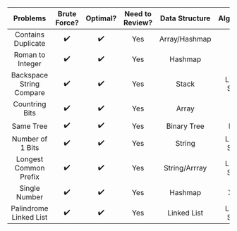 | Problems | Brute Force? |    Optimal? | Need to Review?  | Data Structure  | Algorithm   | Strategy     |
| :----:   |    :----:    |     :----:  |   :----:         |   :----:        | :----:      | :----:       |
| Contains Duplicate |  ✔️          |   ✔️         |    Yes  |  Array/Hashmap  | N/A         |  Use a set   |
| Roman to Integer   |  ✔️          |   ✔️         |    Yes  |  Hashmap        | N/A         |  N/A         |
| Backspace String Compare|  ✔️     |   ✔️         |    Yes  |  Stack          | Linear Scan |  N/A         |
| Countring Bits          |  ✔️     |   ✔️         |    Yes  |  Array          | DP          |  N/A         |
| Same Tree               |  ✔️     |   ✔️         |    Yes  |  Binary Tree    | DFS         |  N/A         |
| Number of 1 Bits        |  ✔️     |   ✔️         |    Yes  |  String         | Linear Scan | use bin() func|
| Longest Common Prefix   |  ✔️     |   ✔️         |    Yes  |  String/Arrray  | Linear Scan | N/A          |
| Single Number           |  ✔️     |   ✔️         |    Yes  |  Hashmap        |   XOR       | Bit Manipulation|
| Palindrome Linked List  |  ✔️     |   ✔️         |    Yes  |  Linked List    | Linear Scan | Two pointers|
